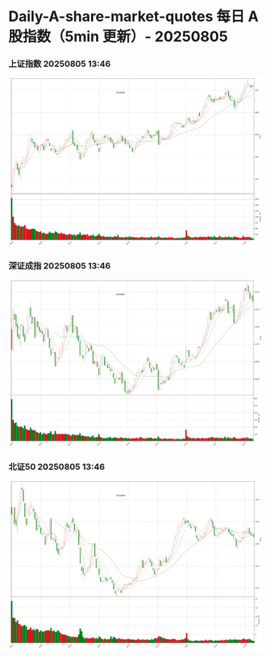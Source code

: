 
# Daily-A-share-market-quotes 每日 A 股指数（5min 更新）- 20250805

### 上证指数 20250805 13:46
![](./fig/2025/8/20250805-sh000001.png)

### 深证成指 20250805 13:46
![](./fig/2025/8/20250805-sz399001.png)

### 北证50 20250805 13:46
![](./fig/2025/8/20250805-bj899050.png)
